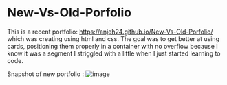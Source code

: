 # New-Vs-Old-Porfolio
This is a recent portfolio:  https://anjeh24.github.io/New-Vs-Old-Porfolio/ which was creating using html and css. The goal was to get better at using cards, positioning them properly in a container with no overflow because I know it was a segment I striggled with a little when I just started learning to code.

Snapshot of new portfolio : 
![image](https://user-images.githubusercontent.com/82301113/163751919-d07494c6-f133-453e-aa01-a721727258c1.png)
